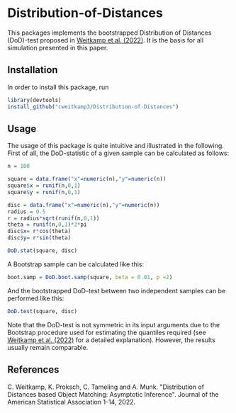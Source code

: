 # Distribution-of-Distances

This packages implements the bootstrapped Distribution of Distances (DoD)-test proposed in [Weitkamp et al. (2022)](https://www.tandfonline.com/doi/abs/10.1080/01621459.2022.2127360).
It is the basis for all simulation presented in this paper.

## Installation

In order to install this package, run

```R
library(devtools)
install_github("cweitkamp3/Distribution-of-Distances")
```
## Usage
The usage of this package is quite intuitive and illustrated in the following. First of all, the DoD-statistic of a given sample can be calculated as follows: 
```R
n = 100

square = data.frame("x"=numeric(n),"y"=numeric(n))
square$x = runif(n,0,1)
square$y = runif(n,0,1)

disc = data.frame("x"=numeric(n),"y"=numeric(n))
radius = 0.5
r = radius*sqrt(runif(n,0,1))
theta = runif(n,0,1)*2*pi
disc$x= r*cos(theta)
disc$y= r*sin(theta)

DoD.stat(square, disc)
```
A Bootstrap sample can be calculated like this:
```R
boot.samp = DoD.boot.samp(square, beta = 0.01, p =2)
```
And the bootstrapped DoD-test between two independent samples can be performed like this:
```R
DoD.test(square, disc)
```
Note that the DoD-test is not symmetric in its input arguments due to the Bootstrap procedure used for estimating the quantiles required (see [Weitkamp et al. (2022)](https://www.tandfonline.com/doi/abs/10.1080/01621459.2022.2127360) for a detailed explanation). 
However, the results usually remain comparable.

## References
C. Weitkamp, K. Proksch, C. Tameling and A. Munk. "Distribution of Distances based Object Matching: Asymptotic Inference". Journal of the American Statistical Association 1-14, 2022.
